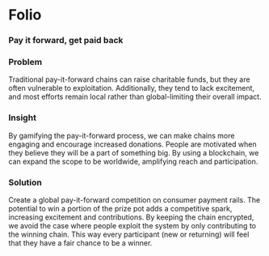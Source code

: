 # Folio
### Pay it forward, get paid back

### Problem
Traditional pay-it-forward chains can raise charitable funds, but they are often vulnerable to exploitation. Additionally, they tend to lack excitement, and most efforts remain local rather than global-limiting their overall impact.

### Insight
By gamifying the pay-it-forward process, we can make chains more engaging and encourage increased donations. People are motivated when they believe they will be a part of something big. By using a blockchain, we can expand the scope to be worldwide, amplifying reach and participation.


### Solution
Create a global pay-it-forward competition on consumer payment rails. The potential to win a portion of the prize pot adds a competitive spark, increasing excitement and contributions. By keeping the chain encrypted, we avoid the case where people exploit the system by only contributing to the winning chain. This way every participant (new or returning) will feel that they have a fair chance to be a winner.